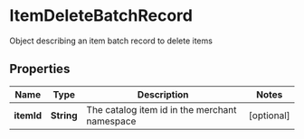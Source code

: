 

# ItemDeleteBatchRecord

Object describing an item batch record to delete items

## Properties

| Name | Type | Description | Notes |
|------------ | ------------- | ------------- | -------------|
|**itemId** | **String** | The catalog item id in the merchant namespace |  [optional] |



